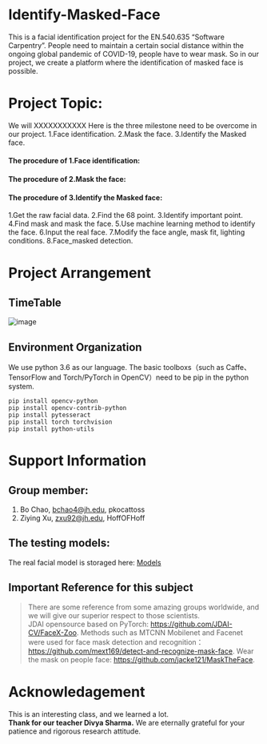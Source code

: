 # Identify-Masked-Face
This is a facial identification project for the EN.540.635 “Software Carpentry”. People need to maintain a certain social distance within the ongoing global pandemic of COVID-19, people have to wear mask. So in our project, we create a platform where the identification of masked face is possible.   



# Project Topic:
We will XXXXXXXXXXX
Here is the three milestone need to be overcome in our project.
1.Face identification. 
2.Mask the face. 
3.Identify the Masked face. 



#### The procedure of 1.Face identification:

#### The procedure of 2.Mask the face:

#### The procedure of 3.Identify the Masked face:
1.Get the raw facial data. 
2.Find the 68 point. 
3.Identify important point. 
4.Find mask and mask the face. 
5.Use machine learning method to identify the face. 
6.Input the real face. 
7.Modify the face angle, mask fit, lighting conditions. 
8.Face_masked detection. 

# Project Arrangement

## TimeTable
![image](https://user-images.githubusercontent.com/)


## Environment Organization
We use python 3.6 as our language.
The basic toolboxs（such as Caffe、TensorFlow and Torch/PyTorch in OpenCV）need to be pip in the python system.
```
pip install opencv-python
pip install opencv-contrib-python
pip install pytesseract
pip install torch torchvision
pip install python-utils
```

# Support Information

## Group member: 
1. Bo Chao, bchao4@jh.edu, pkocattoss  
2. Ziying Xu, zxu92@jh.edu, HoffOFHoff

## The testing models:
The real facial model is storaged here: [Models](https://pages.github.com/)

## Important Reference for this subject
> There are some reference from some amazing groups worldwide, and we will give our superior respect to those scientists.  
> JDAI opensource based on PyTorch:  https://github.com/JDAI-CV/FaceX-Zoo. 
> Methods such as MTCNN Mobilenet and Facenet were used for face mask detection and recognition： https://github.com/mext169/detect-and-recognize-mask-face. 
> Wear the mask on people face: https://github.com/jacke121/MaskTheFace. 

# Acknowledagement 
This is an interesting class, and we learned a lot.  
**Thank for our teacher Divya Sharma.** We are eternally grateful for your patience and rigorous research attitude. 
